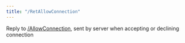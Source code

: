 ```yaml
---
title: "/RetAllowConnection"
---
```


Reply to [/AllowConnection](./AllowConnection), sent by server when accepting or declining connection
